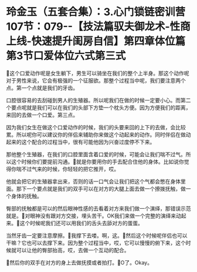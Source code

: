 # 玲金玉（五套合集）：3.心门锁链密训营 107节：079--【技法篇驭夫御龙术-性商上线-快速提升闺房自信】第四章体位篇第3节口爱体位六式第三式

🎼这个口爱动作呢是女生躺下，男生可以骑坐在我们的整个上半身。那这个动作呢对于男性来说，它会有极强的一个征服欲。那整个过程当中呢，我们要注意两个点。第一个点就是我们的牙齿。

口腔很容易的去刮碰到男人的生殖器。所以呢我们在做的时候一定要小心。而第二个要点呢就是我们可以在我们的头部下方垫一个枕头方便。因为方便我们的距离，来回的去做一个口爱。第三点。

因为我们女生在做这个口爱动作的时候，我们的头要来回的上下的去做，会比较累。所以呢你可以建议你的伴侣来辅助你来做这个动起来的动作。同时伴侣在做动起来的这个配合的过程当中，很有可能他因为兴奋过度停不下来。

那他整个生殖器，在我们的口腔里面含着口爱的时候，可能会让我们喘不过气。所以这个时候你们要提前沟通。🎼就是你要用你的手去配合住他的身体。比如说你觉得你喘不过气来的时候，你轻轻的把它推开，哎。

他就会把它的生殖器拿出来，否则的话一口气会让我们把这个气都会憋在身体里面。那下一个要点就是我们的双手可以在对方的大腿上面去做一个撩拨抚触，做一个身体的抚触。

臀部的抚触都是可以的然后眼神性感的去看着对方来我们做一个演绎，那错误示范就是。🎼对眼神没有跟对方交接，埋头苦干。OK我们来做一个完整的演绎来动起来。🎼这个时候呢我们还可以用我们的舌头去舔对方的蛋蛋。

当然牙齿一定要注意摩擦。🎼我撑下去喽。啊，这。🎼然后这个时候呢伴侣也可以干嘛？它也可以去撑下来。因为整个过程当中，哎，它可以慢慢的俯下来，这个时候就可以让他的臀部抬高，哎，去做一个互动的配合。

🎼然后你的双手在对方的身上去做抚摸或者拍打。🎼O了。Okay。